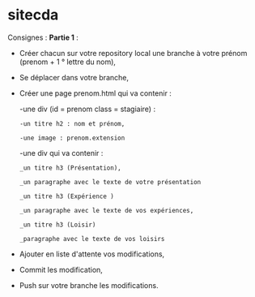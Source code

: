 # sitecda
Consignes :
**Partie 1** :
- Créer chacun sur votre repository local une branche à votre prénom (prenom + 1 ° lettre du nom),
- Se déplacer dans votre branche,

- Créer une page prenom.html qui va contenir :

  -une div (id = prenom class = stagiaire) :
  
      -un titre h2 : nom et prénom,
  
      -une image : prenom.extension
  
  -une div qui va contenir :
  
      _un titre h3 (Présentation),
  
      _un paragraphe avec le texte de votre présentation
  
      _un titre h3 (Expérience )
  
      _un paragraphe avec le texte de vos expériences,
  
      _un titre h3 (Loisir)
  
      _paragraphe avec le texte de vos loisirs
  
- Ajouter en liste d'attente vos modifications,

- Commit les modification,
  
- Push sur votre branche les modifications.
